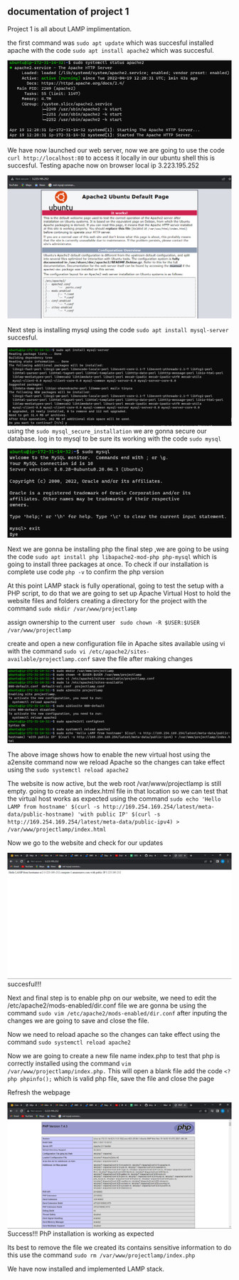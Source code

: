 ## documentation of project 1

 Project 1 is all about LAMP implimentation.

 the first command was `sudo apt update` which was succesful
 installed apache with the code `sudo apt install apache2` which was succesful.

 ![capture](./images/capture.PNG)

We have now launched our web server, now we are going to use the code `curl http://localhost:80` to access it locally in our ubuntu shell this is succesful.
Testing apache now on browser local ip  3.223.195.252

![screenshot](./images/Ubuntu.PNG)

Next step is installing mysql using the code `sudo apt install mysql-server` succesful.

![screenshot](./images/mysql.PNG)
using the `sudo mysql_secure_installation` we are gonna secure our database.
log in to mysql to be sure its working with the code `sudo mysql`

![screenshot](./images/mysql2.PNG)

Next we are gonna be installing php the final step ,we are going to be using the code `sudo apt install php libapache2-mod-php php-mysql` which is going to install three packages at once. To check if our installation is complete use code `php -v` to confirm the php version

At this point LAMP stack is fully operational, going to test the setup with a PHP script, to do that we are going to set up Apache Virtual Host to hold the website files and folders
creating a directory for the project with the command `sudo mkdir /var/www/projectlamp`

assign ownership to the current user ` sudo chown -R $USER:$USER /var/www/projectlamp`

create and open a new configuration file in Apache sites available using vi with the command `sudo vi /etc/apache2/sites-available/projectlamp.conf` save the file after making changes 

![screenshot](./images/php.PNG)

The above image shows how to enable the new virtual host using the a2ensite command now we reload Apache so the changes can take effect using the `sudo systemctl reload apache2`

The website is now active, but the web root /var/www/projectlamp is still empty. going to create an index.html file in that location so we can test that the virtual host works as expected using the command `sudo echo 'Hello LAMP from hostname' $(curl -s http://169.254.169.254/latest/meta-data/public-hostname) 'with public IP' $(curl -s http://169.254.169.254/latest/meta-data/public-ipv4) > /var/www/projectlamp/index.html
`

Now we go to the website and check for our updates

![screenshot](./images/apache.PNG)
succesful!!!

Next and final step is to enable php on our website, we need to edit the /etc/apache2/mods-enabled/dir.conf file we are gonna be using the command `sudo vim /etc/apache2/mods-enabled/dir.conf` after inputing the changes we are going to save and close the file. 

Now we need to reload apache so the changes can take effect using the command `sudo systemctl reload apache2`

Now we are going to create a new file name index.php to test that php is correctly installed using the command `vim /var/www/projectlamp/index.php.` This will open a blank file add the code `<?php
phpinfo();` which is valid php file, save the file and close the page 

Refresh the webpage 

![screenshot](./images/final.PNG)
Success!!! PhP installation is working as expected


Its best to remove the file we created its contains sensitive information to do this use the command `sudo rm /var/www/projectlamp/index.php`

We have now installed and implemented LAMP stack.













